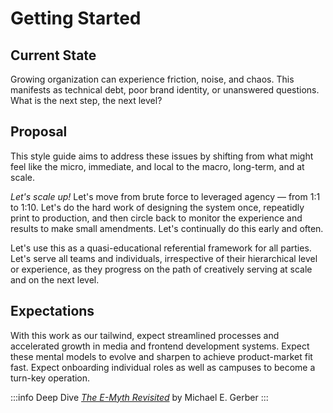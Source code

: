 # Getting Started



## Current State
Growing organization can experience friction, noise, and chaos. This manifests as technical debt, poor brand identity, or unanswered questions. What is the next step, the next level?  

## Proposal
This style guide aims to address these issues by shifting from what might feel like the micro, immediate, and local to the macro, long-term, and at scale.

 _Let's scale up!_ Let's move from brute force to leveraged agency — from 1:1 to 1:10. Let's do the hard work of designing the system once, repeatidly print to production, and then circle back to monitor the experience and results to make small amendments. Let's continually do this early and often.

Let's use this as a quasi-educational referential framework for all parties. Let's serve all teams and individuals, irrespective of their hierarchical level or experience, as they progress on the path of creatively serving at scale and on the next level.

## Expectations
With this work as our tailwind, expect streamlined processes and accelerated growth in media and frontend development systems. Expect these  mental models to evolve and sharpen to achieve product-market fit fast. Expect onboarding individual roles as well as campuses to become a turn-key operation.


:::info Deep Dive
[*The E-Myth Revisited*](https://www.amazon.com/Myth-Revisited-Businesses-published-HarperCollins/dp/B00E27YS0A/ref=asc_df_B00E27YS0A/?tag=hyprod-20&linkCode=df0&hvadid=652428941998&hvpos=&hvnetw=g&hvrand=2110273813025423162&hvpone=&hvptwo=&hvqmt=&hvdev=c&hvdvcmdl=&hvlocint=&hvlocphy=9027720&hvtargid=pla-299055327482&psc=1&mcid=e0c56f5f28ce30179d43a3d7174f569e) by Michael E. Gerber
:::